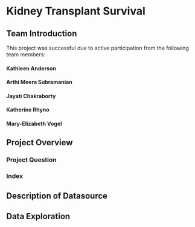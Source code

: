 # Kidney Transplant Survival

## Team Introduction
This project was successful due to active participation from the following team members: <br/>
#### Kathleen Anderson
#### Arthi Meera Subramanian
#### Jayati Chakraborty
#### Katherine Rhyno
#### Mary-Elizabeth Vogel

## Project Overview

### Project Question

### Index

## Description of Datasource

## Data Exploration
